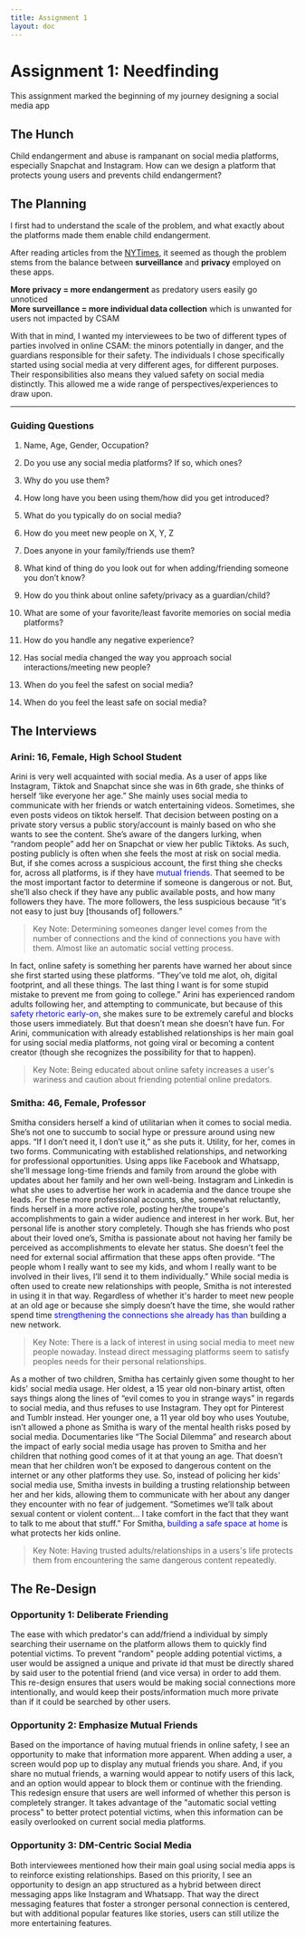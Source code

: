 ```yaml
---
title: Assignment 1
layout: doc
---
```


# Assignment 1: Needfinding #

This assignment marked the beginning of my journey designing a social media app

## The Hunch ##
Child endangerment and abuse is rampanant on social media platforms, especially Snapchat and Instagram. How can we design a platform that protects young users and prevents child endangerment?

## The Planning ##
I first had to understand the scale of the problem, and what exactly about the platforms made them enable child endangerment.

After reading articles from the [NYTimes](https://www.nytimes.com/interactive/2019/09/28/us/child-sex-abuse.html), it seemed as though the problem stems from the balance between **surveillance** and **privacy** employed on these apps. 

**More privacy = more endangerment** as predatory users easily go unnoticed<br>
**More surveillance = more individual data collection** which is unwanted for users not impacted by CSAM

With that in mind, I wanted my interviewees to be two of different types of parties involved in online CSAM: the minors potentially in danger, and the guardians responsible for their safety. The individuals I chose specifically started using social media at very different ages, for different purposes. Their responsibilities also means they valued safety on social media distinctly. This allowed me a wide range of perspectives/experiences to draw upon.  

---

### Guiding Questions ###
1. Name, Age, Gender, Occupation?
2. Do you use any social media platforms? If so, which ones?
3. Why do you use them?
4. How long have you been using them/how did you get introduced?

5. What do you typically do on social media?
6. How do you meet new people on X, Y, Z
7. Does anyone in your family/friends use them? 
8. What kind of thing do you look out for when adding/friending someone you don’t know?
9. How do you think about online safety/privacy as a guardian/child?

10. What are some of your favorite/least favorite memories on social media platforms?
11. How do you handle any negative experience?
12. Has social media changed the way you approach social interactions/meeting new people?
13. When do you feel the safest on social media? 
14. When do you feel the least safe on social media?

## The Interviews ##

### Arini: 16, Female, High School Student ###
Arini is very well acquainted with social media. As a user of apps like Instagram, Tiktok and Snapchat since she was in 6th grade, she thinks of herself ‘like everyone her age.” She mainly uses social media to communicate with her friends or watch entertaining videos. Sometimes, she even posts videos on tiktok herself. That decision between posting on a private story versus a public story/account is mainly based on who she wants to see the content. She’s aware of the dangers lurking, when “random people” add her on Snapchat or view her public Tiktoks. As such, posting publicly is often when she feels the most at risk on social media. But, if she comes across a suspicious account, the first thing she checks for, across all platforms, is if they have <font color="blue">mutual friends</font>. That seemed to be the most important factor to determine if someone is dangerous or not. But, she’ll also check if they have any public available posts, and how many followers they have. The more followers, the less suspicious because “it's not easy to just buy [thousands of] followers.” 

> Key Note: Determining someones danger level comes from the number of connections and the kind of connections you have with them. Almost like an automatic social vetting process. 

In fact, online safety is something her parents have warned her about since she first started using these platforms. “They’ve told me alot, oh, digital footprint, and all these things. The last thing I want is for some stupid mistake to prevent me from going to college.” Arini has experienced random adults following her, and attempting to communicate, but because of this <font color="blue">safety rhetoric early-on</font>, she makes sure to be extremely careful and blocks those users immediately. But that doesn’t mean she doesn’t have fun. For Arini, communication with already established relationships is her main goal for using social media platforms, not going viral or becoming a content creator (though she recognizes the possibility for that to happen). 

> Key Note: Being educated about online safety increases a user's wariness and caution about friending potential online predators.

### Smitha: 46, Female, Professor ###
Smitha considers herself a kind of utilitarian when it comes to social media. She’s not one to succumb to social hype or pressure around using new apps. “If I don’t need it, I don’t use it,” as she puts it. Utility, for her, comes in two forms. Communicating with established relationships, and networking for professional opportunities. Using apps like Facebook and Whatsapp, she’ll message long-time friends and family from around the globe with updates about her family and her own well-being. Instagram and Linkedin is what she uses to advertise her work in academia and the dance troupe she leads. For these more professional accounts, she, somewhat reluctantly, finds herself in a more active role, posting her/the troupe's accomplishments to gain a wider audience and interest in her work. But, her personal life is another story completely. Though she has friends who post about their loved one’s, Smitha is passionate about not having her family be perceived as accomplishments to elevate her status. She doesn’t feel the need for external social affirmation that these apps often provide. “The people whom I really want to see my kids, and whom I really want to be involved in their lives, I’ll send it to them individually.” While social media is often used to create new relationships with people, Smitha is not interested in using it in that way. Regardless of whether it's harder to meet new people at an old age or because she simply doesn’t have the time, she would rather spend time <font color="blue">strengthening the connections she already has than</font> building a new network.

> Key Note: There is a lack of interest in using social media to meet new people nowaday. Instead direct messaging platforms seem to satisfy peoples needs for their personal relationships.

As a mother of two children, Smitha has certainly given some thought to her kids' social media usage. Her oldest, a 15 year old non-binary artist, often says things along the lines of “evil comes to you in strange ways” in regards to social media, and thus refuses to use Instagram. They opt for Pinterest and Tumblr instead. Her younger one, a 11 year old boy who uses Youtube, isn’t allowed a phone as Smitha is wary of the mental health risks posed by social media. Documentaries like “The Social Dilemma” and research about the impact of early social media usage has proven to Smitha and her children that nothing good comes of it at that young an age. That doesn’t mean that her children won’t be exposed to dangerous content on the internet or any other platforms they use. So, instead of policing her kids' social media use, Smitha invests in building a trusting relationship between her and her kids, allowing them to communicate with her about any danger they encounter with no fear of judgement. “Sometimes we’ll talk about sexual content or violent content… I take comfort in the fact that they want to talk to me about that stuff.” For Smitha, <font color="blue">building a safe space at home </font> is what protects her kids online.  

> Key Note: Having trusted adults/relationships in a users's life protects them from encountering the same dangerous content repeatedly. 

## The Re-Design ##
### Opportunity 1: Deliberate Friending ###
The ease with which predator's can add/friend a individual by simply searching their username on the platform allows them to quickly find potential victims. To prevent "random" people adding potential victims, a user would be assigned a unique and private id that must be directly shared by said user to the potential friend (and vice versa) in order to add them. This re-design ensures that users would be making social connections more intentionally, and would keep their posts/information much more private than if it could be searched by other users. 

### Opportunity 2: Emphasize Mutual Friends ###
Based on the importance of having mutual friends in online safety, I see an opportunity to make that information more apparent. When adding a user, a screen would pop up to display any mutual friends you share. And, if you share no mutual friends, a warning would appear to notify users of this lack, and an option would appear to block them or continue with the friending. This redesign ensure that users are well informed of whether this person is completely stranger. It takes advantage of the "automatic social vetting process" to better protect potential victims, when this information can be easily overlooked on current social media platforms.

### Opportunity 3: DM-Centric Social Media ###
Both interviewees mentioned how their main goal using social media apps is to reinforce existing relationships. Based on this priority, I see an opportunity to design an app structured as a hybrid between direct messaging apps like Instagram and Whatsapp. That way the direct messaging features that foster a stronger personal connection is centered, but with additional popular features like stories, users can still utilize the more entertaining features.     